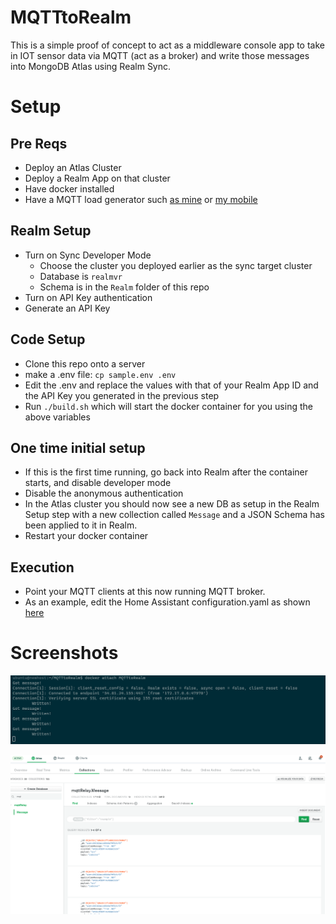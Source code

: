 # MQTTtoRealm

This is a simple proof of concept to act as a middleware console app to take in IOT sensor data via MQTT (act as a broker) and write those messages into MongoDB Atlas using Realm Sync.

# Setup
## Pre Reqs
* Deploy an Atlas Cluster
* Deploy a Realm App on that cluster
* Have docker installed
* Have a MQTT load generator such [as mine](https://github.com/graboskyc/MQTTProducer) or [my mobile](https://github.com/graboskyc/MQTTProducer-Android)
  
## Realm Setup
* Turn on Sync Developer Mode
  * Choose the cluster you deployed earlier as the sync target cluster
  * Database is `realmvr`
  * Schema is in the `Realm` folder of this repo
* Turn on API Key authentication
* Generate an API Key

## Code Setup
* Clone this repo onto a server
* make a .env file: `cp sample.env .env`
* Edit the .env and replace the values with that of your Realm App ID and the API Key you generated in the previous step
* Run `./build.sh` which will start the docker container for you using the above variables

## One time initial setup
* If this is the first time running, go back into Realm after the container starts, and disable developer mode
* Disable the anonymous authentication
* In the Atlas cluster you should now see a new DB as setup in the Realm Setup step with a new collection called `Message` and a JSON Schema has been applied to it in Realm.
* Restart your docker container

## Execution
* Point your MQTT clients at this now running MQTT broker.
* As an example, edit the Home Assistant configuration.yaml as shown [here](https://www.home-assistant.io/integrations/mqtt/)

# Screenshots
![](Screenshots/ss01.png)

![](Screenshots/ss02.png)
